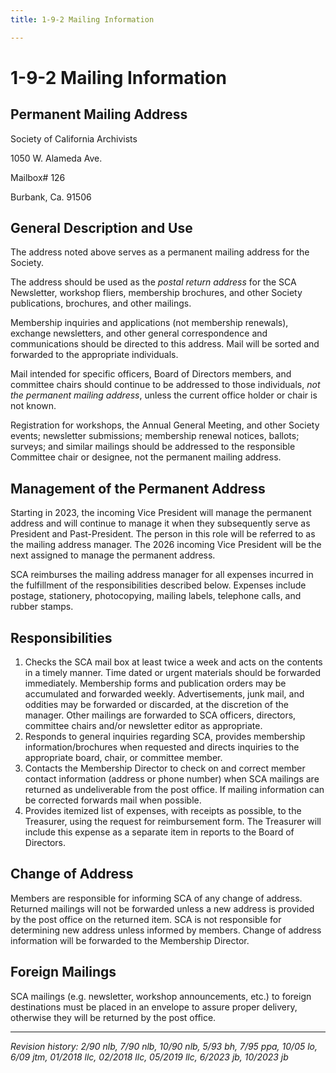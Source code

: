 ```yaml
---
title: 1-9-2 Mailing Information

---
```


# 1-9-2 Mailing Information

## Permanent Mailing Address

Society of California Archivists

1050 W. Alameda Ave.

Mailbox# 126

Burbank, Ca. 91506

## General Description and Use
The address noted above serves as a permanent mailing address for the Society.

The address should be used as the _postal return address_ for the SCA Newsletter, workshop fliers, membership brochures, and other Society publications, brochures, and other mailings.

Membership inquiries and applications (not membership renewals), exchange newsletters, and other general correspondence and communications should be directed to this address. Mail will be sorted and forwarded to the appropriate individuals.

Mail intended for specific officers, Board of Directors members, and committee chairs should continue to be addressed to those individuals, _not the permanent mailing address_, unless the current office holder or chair is not known.

Registration for workshops, the Annual General Meeting, and other Society events; newsletter submissions; membership renewal notices, ballots; surveys; and similar mailings should be addressed to the responsible Committee chair or designee, not the permanent mailing address.

## Management of the Permanent Address
Starting in 2023, the incoming Vice President will manage the permanent address and will continue to manage it when they subsequently serve as President and Past-President. The person in this role will be referred to as the mailing address manager. The 2026 incoming Vice President will be the next assigned to manage the permanent address.

SCA reimburses the mailing address manager for all expenses incurred in the fulfillment of the responsibilities described below. Expenses include postage, stationery, photocopying, mailing labels, telephone calls, and rubber stamps.

## Responsibilities
1. Checks the SCA mail box at least twice a week and acts on the contents in a timely manner. Time dated or urgent materials should be forwarded immediately. Membership forms and publication orders may be accumulated and forwarded weekly. Advertisements, junk mail, and oddities may be forwarded or discarded, at the discretion of the manager. Other mailings are forwarded to SCA officers, directors, committee chairs and/or newsletter editor as appropriate.
2. Responds to general inquiries regarding SCA, provides membership information/brochures when requested and directs inquiries to the appropriate board, chair, or committee member.
3. Contacts the Membership Director to check on and correct member contact information (address or phone number) when SCA mailings are returned as undeliverable from the post office. If mailing information can be corrected forwards mail when possible.
4. Provides itemized list of expenses, with receipts as possible, to the Treasurer, using the request for reimbursement form. The Treasurer will include this expense as a separate item in reports to the Board of Directors.

## Change of Address
Members are responsible for informing SCA of any change of address. Returned mailings will not be forwarded unless a new address is provided by the post office on the returned item. SCA
is not responsible for determining new address unless informed by members. Change of address information will be forwarded to the Membership Director.

## Foreign Mailings
SCA mailings (e.g. newsletter, workshop announcements, etc.) to foreign destinations must be placed in an envelope to assure proper delivery, otherwise they will be returned by the post office.

***

_Revision history: 2/90 nlb, 7/90 nlb, 10/90 nlb, 5/93 bh, 7/95 ppa, 10/05 lo, 6/09 jtm, 01/2018 llc, 02/2018 llc, 05/2019 llc, 6/2023 jb, 10/2023 jb_
